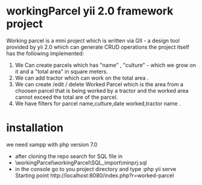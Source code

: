 # workingParcel yii 2.0 framework project
Working parcel is a mini project which is written via GII - a design tool provided by yii 2.0 which can generate 
CRUD operations the project itself has the following implemented:
1.  We Can create parcels which has "name" , "culture" - which we grow on it and a "total area" in square meters.
2.  We can add tractor which can work on the total area .
3.  We can create /edit / delete Worked Parcel which is the area from a choosen parcel that is being worked by a tractor 
and the worked area cannot exceed the total are of the parcel. 
4.  We have filters for parcel name,culture,date worked,tractor name .
# installation 
we need xampp with php version 7.0 
* after cloning the repo search for SQL file in
* \workingParcel\workingParcel\SQL_import\minprj.sql
* in the console go to you project directory and type :php yii serve
Starting point
http://localhost:8080/index.php?r=worked-parcel
